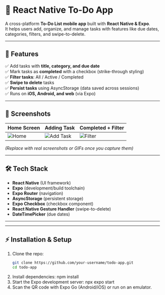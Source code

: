 # 📝 React Native To-Do App  

A cross-platform **To-Do List mobile app** built with **React Native & Expo**.  
It helps users add, organize, and manage tasks with features like due dates, categories, filters, and swipe-to-delete.  

---

## 🚀 Features  

✅ Add tasks with **title, category, and due date**  
✅ Mark tasks as **completed** with a checkbox (strike-through styling)  
✅ **Filter tasks**: All / Active / Completed  
✅ **Swipe to delete** tasks  
✅ **Persist tasks** using AsyncStorage (data saved across sessions)  
✅ Runs on **iOS, Android, and web** (via Expo)  

---

## 📸 Screenshots  

| Home Screen | Adding Task | Completed + Filter |
|-------------|-------------|--------------------|
| ![Home](./assets/screenshots/home.png) | ![Add Task](./assets/screenshots/add.png) | ![Filter](./assets/screenshots/filter.png) |

*(Replace with real screenshots or GIFs once you capture them)*  

---

## 🛠 Tech Stack  

- **React Native** (UI framework)  
- **Expo** (development/build toolchain)  
- **Expo Router** (navigation)  
- **AsyncStorage** (persistent storage)  
- **Expo Checkbox** (checkbox component)  
- **React Native Gesture Handler** (swipe-to-delete)  
- **DateTimePicker** (due dates)  

---


---

## ⚡ Installation & Setup  

1. Clone the repo:
   ```bash
   git clone https://github.com/your-username/todo-app.git
   cd todo-app
2. Install dependencies:
   npm install
3. Start the Expo development server:
   npx expo start
4. Scan the QR code with Expo Go (Android/iOS) or run on an emulator.